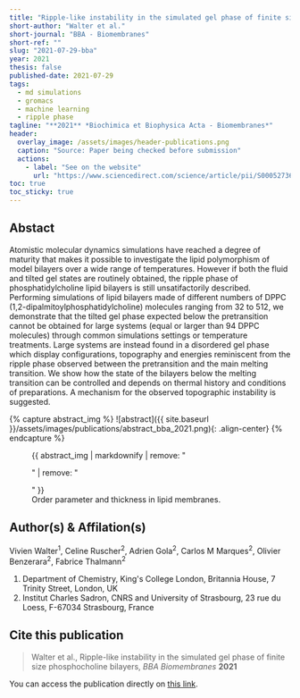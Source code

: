 ```yaml
---
title: "Ripple-like instability in the simulated gel phase of finite size phosphocholine bilayers"
short-author: "Walter et al."
short-journal: "BBA - Biomembranes"
short-ref: ""
slug: "2021-07-29-bba"
year: 2021
thesis: false
published-date: 2021-07-29
tags:
  - md simulations
  - gromacs
  - machine learning
  - ripple phase
tagline: "**2021** *Biochimica et Biophysica Acta - Biomembranes*"
header:
  overlay_image: /assets/images/header-publications.png
  caption: "Source: Paper being checked before submission"
  actions:
    - label: "See on the website"
      url: "https://www.sciencedirect.com/science/article/pii/S0005273621001620?via%3Dihub"
toc: true
toc_sticky: true
---
```


## Abstact

Atomistic molecular dynamics simulations have reached a degree of maturity that makes it possible to investigate the lipid polymorphism of model bilayers over a wide range of temperatures. However if both the fluid 
 and tilted gel states are routinely obtained, the ripple phase of phosphatidylcholine lipid bilayers is still unsatifactorily described. Performing simulations of lipid bilayers made of different numbers of DPPC (1,2-dipalmitoylphosphatidylcholine) molecules ranging from 32 to 512, we demonstrate that the tilted gel phase expected below the pretransition cannot be obtained for large systems (equal or larger than 94 DPPC molecules) through common simulations settings or temperature treatments. Large systems are instead found in a disordered gel phase which display configurations, topography and energies reminiscent from the ripple phase observed between the pretransition and the main melting transition. We show how the state of the bilayers below the melting transition can be controlled and depends on thermal history and conditions of preparations. A mechanism for the observed topographic instability is suggested.

{% capture abstract_img %}
![abstract]({{ site.baseurl }}/assets/images/publications/abstract_bba_2021.png){: .align-center}
{% endcapture %}

<figure>
  {{ abstract_img | markdownify | remove: "<p>" | remove: "</p>" }}
  <figcaption>Order parameter and thickness in lipid membranes.</figcaption>
</figure>

## Author(s) & Affilation(s)

Vivien Walter<sup>1</sup>, Celine Ruscher<sup>2</sup>, Adrien Gola<sup>2</sup>, Carlos M Marques<sup>2</sup>, Olivier Benzerara<sup>2</sup>, Fabrice Thalmann<sup>2</sup>

1. Department of Chemistry, King's College London, Britannia House, 7 Trinity Street, London, UK
2. Institut Charles Sadron, CNRS and University of Strasbourg, 23 rue du Loess, F-67034 Strasbourg, France

## Cite this publication

> Walter et al., Ripple-like instability in the simulated gel phase of finite size phosphocholine bilayers, *BBA Biomembranes* **2021**

You can access the publication directly on [this link](https://www.sciencedirect.com/science/article/pii/S0005273621001620?via%3Dihub).
